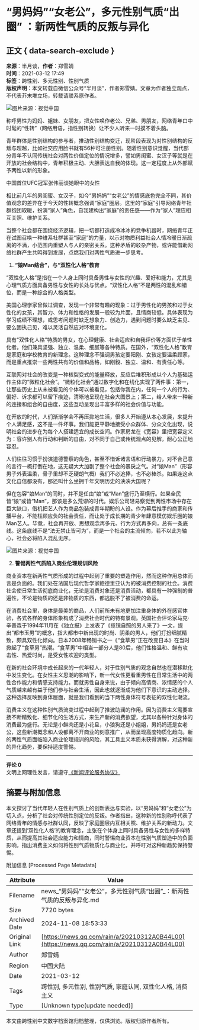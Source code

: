 # “男妈妈”“女老公”，多元性别气质“出圈” ：新两性气质的反叛与异化

## 正文 { data-search-exclude }


**来源**：半月谈，**作者**：郑雪婧  
**时间**：2021-03-12 17:49  
**标签**：跨性别、多元性别、性别气质  
**版权声明**：本文转载自微信公众号“半月谈”，作者郑雪婧。文章为作者独立观点，不代表芥末堆立场，转载请联系原作者。

![图片来源：视觉中国](https://inews.gtimg.com/newsapp_bt/0/1012205723968_6694/0)

称呼男性为妈妈、姐妹、女朋友，把女性唤作老公、兄弟、男朋友，网络青年口中时髦的“性转”（网络用语，指性别转换）让不少人听来一时摸不着头脑。

青年群体是性别结构的参与者，推动性别结构变迁，现阶段表现为对性别结构的反叛与超越，比如社交应用脸书就有56种可注册性别。随着性别意识觉醒，当代部分青年不认同传统社会对两性价值定位的情况增多，譬如男闺蜜、女汉子等就是在开放的社会结构中，青年积极主动、大胆表达自我的体现。这一定程度上从外部赋予两性以新的形象。

中国首位UFC冠军张伟丽谈她眼中的女性

相比前几年的男闺蜜、女汉子，如今“男妈妈”“女老公”的情感底色完全不同，其价值观念的差异在于今天的性转概念强调“家庭”圈层。这里的“家庭”引导网络青年社群抱团取暖，扮演“家人”角色，自我建构出“家庭”的责任感——作为“家人”理应相互关照、维护关系。

当整个社会都在围绕经济逻辑，把一切都打造成冷冰冰的竞争机器时，网络青年正在试图召唤一种维系社群甚至“家庭”的力量，以示对物质利益社会人情冷暖日渐疏离的不满，小范围内重塑人与人的亲密关系。这种矛盾的驳杂产物，或许能借助网络社群产生共鸣得到发展，点燃我们对两性气质进一步思考。

1. **“娘Man结合”，与“双性化人格”教育**

“双性化人格”是指在一个人身上同时具备男性与女性的兴趣、爱好和能力，尤其是心理气质方面具备男性与女性的长处与优点。“双性化人格”不是两性的混乱和错位，而是一种综合的人格类型。

美国心理学家曾做过调查，发现一个非常有趣的现象：过于男性化的男孩和过于女性化的女孩，其智力、体力和性格的发展一般较为片面，且情商较低。具体表现为学习成绩不理想，或思考问题时缺乏想象力、创造力，遇到问题时要么缺乏主见、要么固执己见，难以灵活自然应对环境变化。

具有“双性化人格”特质的男女，在心理健康、社会适应和自我评价等方面优于单性化者。他们兼具坚强、独立、温柔、细腻等各种特质。在国外，“双性化人格”教育是家庭和学校教育的新理念。这种理念不强调男孩定要阳刚、女孩定要温柔顾家，而是重点推崇一些两性共有的价值和品格，如刚毅、独立、温和、有责任心等。

互联网对社会的改变是一种核裂变式的能量释放，反应后堆积形成以个人为基础运作主体的“微粒化社会”。“微粒化社会”通过数字化和在线化实现了两件事：第一，让那些历史上从未被看见的个体可以被看见，包括你我在内，任何一个人的行为、偏好、诉求都可以留下痕迹，清晰地呈现在社会大图景上；第二，给人带来一种新的连接和组合的自由度，这些互动呈现出丰富多样的社会价值与功能。

在开放的时代，人们渐渐学会不再压抑地生活，很多人开始遵从本心发展，来提升个人满足感，这不是一件坏事。我们能更平静地接受小众群体、分众文化出现，说明社会的进步在为每个人搭建适宜的成长空间。作家房龙在《宽容》里把宽容定义为：容许别人有行动和判断的自由，对不同于自己或传统观点的见解，耐心公正地容忍。

人们往往习惯于扮演道德警察的角色，甚至不惜诉诸言语和行动暴力，对不合己意的言行一概打倒在地，这无疑大大加剧了整个社会的暴戾之气。对“娘Man”（形容男子外表温柔，骨子里却不乏硬朗气概）我们不必追捧，也不必棒杀。如果连这点文化自信都没有，那还叫什么坐拥千年文明历史的泱泱大国呢？

但在包容“娘Man”的同时，并不是任由“娘”或“Man”盛行乃至横行。如果全民皆“娘”或皆“Man”，那该是多么荒谬的时代。娱乐公司轻易察觉到两性市场中存在巨大缺口，借机把艺人作为商品包装成青年期盼的人设。作为幕后推手的商家和传播平台，不能枉顾应负的社会责任，而让处于成长期的青少年肆意模仿娱乐圈的娘Man艺人。毕竟，社会再开放、思想观念再多元、行为方式再多向，总有一条底线。这条底线不是“法无禁止皆可为”，而是一个社会的主流倾向，若不以此为轴心，社会必将陷入混乱无序。

![图片来源：视觉中国](http://inews.gtimg.com/newsapp_ls/0/12597139796/0)

2. **警惕两性气质陷入商业伦理规训风险**

商业资本在新两性气质形成的过程中起到了重要的塑造作用，然而这种作用总体而言是负面的。我们处在法国后现代哲学家鲍德里亚认为的被消费控制的社会。消费社会使日常生活彻底商业化，无论是消费对象还是消费活动，都具有一种强制的普遍性，不论是物质的还是非物质的东西，都逃脱不了被消费的命运。

在消费社会里，身体是最美的商品，人们前所未有地更加注重身体的外在感官体验，各式各样的身体形象构成了消费社会时代的特有景观。英国社会评论家马克·辛普森于1994年11月在《独立报》上发表了《揽镜自照的男人来了》一文，提出“都市玉男”的概念，指大都市中新出现的时尚、阴柔的男人，他们打扮细腻精致，颇具双性化倾向。日本2008年畅销书之一《“食草男”正在改变日本》在当时掀起了“食草男”热潮。“食草男”中相当一部分人是80后，他们性格温和、鲜有攻击性、热爱时尚，是受女性欢迎的类型。

在新的社会环境中成长起来的一代年轻人，对于性别气质的观念自然也在潜移默化中发生变化。在女性主义思潮的影响下，新一代女性更看重男性在日常生活中的两性合作能力和情感支持能力。而就男性自身来说，由于倾向高情商、浓情感的个人气质越来越有益于他们参与社会生活，因此也就逐渐成为他们下意识的主动选择。这种选择反映到身体层面，就是我们看到的当下两性身体符号表征的双性化潮流。

消费主义在这种性别气质流变过程中起到了推波助澜的作用。因为消费主义需要宣扬不断精致化、细节化的生活方式，来生产新的消费欲望，尤其以各种针对身体的消费最为盛行。无论是小鲜肉还是小花旦，小狼狗还是小姐姐，男妈妈还是女老公，这些新潮概念和人设都离不开商业的刻意推广，从而呈现高度物质化趋向。新的两性气质面临陷入商业伦理规训的风险，其工具主义本质未获得消解，对这种新的异化趋势，要保持适度警惕。

---

**评论 0**  
文明上网理性发言，请遵守[《新闻评论服务协议》](https://new.qq.com/static/coralinfo.htm)

## 摘要与附加信息

<!-- tcd_abstract -->
本文探讨了当代年轻人在性别气质上的创新表达与实验，以“男妈妈”和“女老公”为切入点，分析了社会对传统性别定位的反叛。作者指出，这种新的性别称呼代表了网络青年的情感与社群认同，反映了家庭圈层内互相关照、维护关系的新动力。文章还提到‘双性化人格’的教育理念，主张在个体身上同时具备男性与女性的多样特质，从而提高其社会适应能力和情商，同时警惕商业资本在性别气质塑造中的负面影响，指出消费主义如何将性别气质物质化与商业化，并呼吁对这种新趋势保持警惕。
<!-- tcd_abstract_end -->

附加信息 [Processed Page Metadata]

| Attribute       | Value                                  |
|-----------------|----------------------------------------|
| Filename        | news_“男妈妈”“女老公”，多元性别气质“出圈”_：新两性气质的反叛与异化.md                             |
| Size            | 7720 bytes                           |
| Archived Date   | 2024-11-08 18:53:33                             |
| Original Link   | [https://news.qq.com/rain/a/20210312A0B44L00](https://news.qq.com/rain/a/20210312A0B44L00)                       |
| Author          | 郑雪婧                               |
| Region          | 中国大陆                               |
| Date            | 2021-03-12                                 |
| Tags            | 跨性别, 多元性别, 性别气质, 家庭认同, 双性化人格, 消费主义                                 |
| Type            | [Unknown type(update needed)]                                 |
<!-- tcd_table_end -->

本文由跨性别中文数字档案馆归档整理，仅供浏览。版权归原作者所有。
